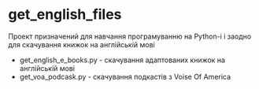 # get_english_files

Проект призначений для навчання програмуванню на Python-i і заодно для скачування книжок на англійській мові

- get_english_e_books.py - скачування адаптованих книжок на англійській мові
- get_voa_podcask.py - скачування подкастів з Voise Of America

